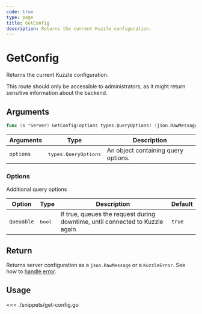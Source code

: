 ```yaml
---
code: true
type: page
title: GetConfig
description: Returns the current Kuzzle configuration.
---
```


# GetConfig

Returns the current Kuzzle configuration.

<div class="alert alert-warning">
  This route should only be accessible to administrators, as it might return sensitive information about the backend.
</div>

## Arguments

```go
func (s *Server) GetConfig(options types.QueryOptions) (json.RawMessage, error)
```

| Arguments | Type               | Description                         |
| --------- | ------------------ | ----------------------------------- |
| `options` | <pre>types.QueryOptions</pre> | An object containing query options. |

### **Options**

Additional query options

| Option     | Type | Description                                                                  | Default |
| ---------- | ---- | ---------------------------------------------------------------------------- | ------- |
| `Queuable` | <pre>bool</pre> | If true, queues the request during downtime, until connected to Kuzzle again | `true`  |

## Return

Returns server configuration as a `json.RawMessage` or a `KuzzleError`. See how to [handle error](/sdk/go/1/essentials/error-handling).

## Usage

<<< ./snippets/get-config.go
